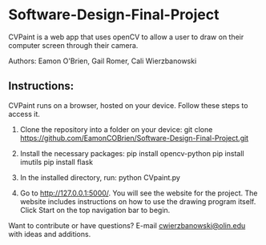 # Software-Design-Final-Project

CVPaint is a web app that uses openCV to allow a user to draw on their computer screen through their camera.

Authors: Eamon O'Brien, Gail Romer, Cali Wierzbanowski

## Instructions:

CVPaint runs on a browser, hosted on your device. Follow these steps to access it.

1) Clone the repository into a folder on your device: git clone https://github.com/EamonCOBrien/Software-Design-Final-Project.git

2) Install the necessary packages:
	pip install opencv-python
	pip install imutils
	pip install flask

3) In the installed directory, run: python CVpaint.py

4) Go to http://127.0.0.1:5000/. You will see the website for the project. The website includes instructions on how to use the drawing program itself. Click Start on the top navigation bar to begin.

Want to contribute or have questions? E-mail cwierzbanowski@olin.edu with ideas and additions.
